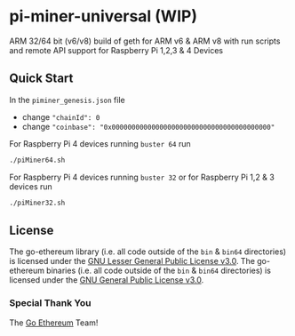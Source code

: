 # pi-miner-universal (WIP)
ARM 32/64 bit (v6/v8) build of geth for ARM v6 &amp; ARM v8 with run scripts and remote API support for Raspberry Pi 1,2,3 &amp; 4 Devices

## Quick Start
In the `piminer_genesis.json` file
- change `"chainId": 0`
- change `"coinbase": "0x0000000000000000000000000000000000000000"`

For Raspberry Pi 4 devices running `buster 64` run
```bash
./piMiner64.sh
```
For Raspberry Pi 4 devices running `buster 32` or for Raspberry Pi 1,2 &amp; 3 devices run
```bash
./piMiner32.sh
```

## License
The go-ethereum library (i.e. all code outside of the `bin` &amp; `bin64` directories) is licensed under the
[GNU Lesser General Public License v3.0](https://www.gnu.org/licenses/lgpl-3.0.en.html).
The go-ethereum binaries (i.e. all code outside of the `bin` &amp; `bin64` directories) is licensed under the
[GNU General Public License v3.0](https://www.gnu.org/licenses/gpl-3.0.en.html).

### Special Thank You
The [Go Ethereum](https://github.com/ethereum/go-ethereum) Team!
